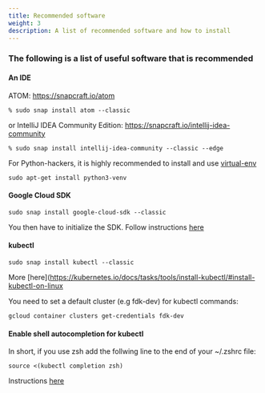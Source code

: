 ```yaml
---
title: Recommended software
weight: 3
description: A list of recommended software and how to install
---
```


### The following is a list of useful software that is recommended
#### An IDE
ATOM: https://snapcraft.io/atom
```
% sudo snap install atom --classic
```
or IntelliJ IDEA Community Edition: https://snapcraft.io/intellij-idea-community
```
% sudo snap install intellij-idea-community --classic --edge
```
For Python-hackers, it is highly recommended to install and use [virtual-env](https://gist.github.com/frfahim/73c0fad6350332cef7a653bcd762f08d)
```
sudo apt-get install python3-venv
```

#### Google Cloud SDK
```
sudo snap install google-cloud-sdk --classic
```
You then have to initialize the SDK. Follow instructions [here](https://cloud.google.com/sdk/docs/quickstart-debian-ubuntu)

#### kubectl
```
sudo snap install kubectl --classic
```
More [here](https://kubernetes.io/docs/tasks/tools/install-kubectl/#install-kubectl-on-linux

You need to set a default cluster (e.g fdk-dev) for kubectl commands:
```
gcloud container clusters get-credentials fdk-dev
```
#### Enable shell autocompletion for kubectl
In short, if you use zsh add the follwing line to the end of your ~/.zshrc file:
```
source <(kubectl completion zsh)
```
Instructions [here](https://kubernetes.io/docs/tasks/tools/install-kubectl/#install-kubectl-on-linux)
